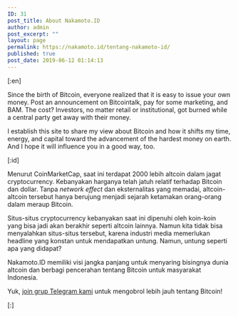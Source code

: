 ```yaml
---
ID: 31
post_title: About Nakamoto.ID
author: admin
post_excerpt: ""
layout: page
permalink: https://nakamoto.id/tentang-nakamoto-id/
published: true
post_date: 2019-06-12 01:14:13
---
```

[:en]<!-- wp:paragraph -->
<p>Since the birth of Bitcoin, everyone realized that it is easy to issue your own money. Post an announcement on Bitcointalk, pay for some marketing, and BAM. The cost? Investors, no matter retail or institutional, got burned while a central party get away with their money.</p>
<!-- /wp:paragraph -->

<!-- wp:paragraph -->
<p>I establish this site to share my view about Bitcoin and how it shifts my time, energy, and capital toward the advancement of the hardest money on earth. And I hope it will influence you in a good way, too.</p>
<!-- /wp:paragraph -->[:id]<!-- wp:paragraph -->
<p>Menurut CoinMarketCap, saat ini terdapat 2000 lebih altcoin dalam jagat cryptocurrency. Kebanyakan harganya telah jatuh relatif terhadap Bitcoin dan dollar. Tanpa <em>network effect</em> dan eksternalitas yang memadai, altcoin-altcoin tersebut hanya berujung menjadi sejarah ketamakan orang-orang dalam meraup Bitcoin.</p>
<!-- /wp:paragraph -->

<!-- wp:paragraph -->
<p>Situs-situs cryptocurrency kebanyakan saat ini dipenuhi oleh koin-koin yang bisa jadi akan berakhir seperti altcoin lainnya. Namun kita tidak bisa menyalahkan situs-situs tersebut, karena industri media memerlukan headline yang konstan untuk mendapatkan untung. Namun, untung seperti apa yang didapat?</p>
<!-- /wp:paragraph -->

<!-- wp:paragraph -->
<p>Nakamoto.ID memiliki visi jangka panjang untuk menyaring bisingnya dunia altcoin dan berbagi pencerahan tentang Bitcoin untuk masyarakat Indonesia.</p>
<!-- /wp:paragraph -->

<!-- wp:paragraph -->
<p>Yuk, <a href="https://t.me/joinchat/DR8lyBPqWnycv_N2655HdA">join grup Telegram kami</a> untuk mengobrol lebih jauh tentang Bitcoin!</p>
<!-- /wp:paragraph -->[:]